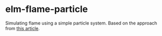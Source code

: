 elm-flame-particle
=========

Simulating flame using a simple particle system. Based on the approach from [this article](https://pragprog.com/magazines/2013-05/a-functional-introduction-to-lua).
